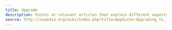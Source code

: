 ```yaml
---
title: Upgrade
description: Points at relevant articles that explain different aspects of upgrading plugins and themes to 7.6
source: http://oxpedia.org/wiki/index.php?title=AppSuite:Upgrading_to_7_6
---
```

